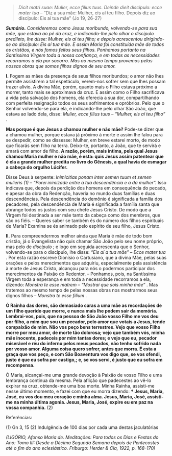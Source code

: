> *Dicit matri suae: Mulier, ecce filius tuus. Deinde dieit discipulo: ecce mater tua* – “Diz a sua mãe: Mulher, eis aí teu filho. Depois diz ao discípulo: Eis aí tua mãe” (Jo 19, 26-27)

***Sumário.** Consideremos como Jesus moribundo, volvendo-se para sua mãe, que estava ao pé da cruz, e indicando-lhe pelo olhar o discípulo predileto, lhe disse: Mulher, eis aí teu filho; e depois acrescentou dirigindo-se ao discípulo: Eis aí tua mãe. E assim Maria foi constituída mãe de todos os cristãos, e nós fomos feitos seus filhos. Ponhamos portanto na Santíssima Virgem toda a nossa confiança, e em todas as necessidades recorramos a ela por socorro. Mas ao mesmo tempo provemos pelas nossas obras que somos filhos dignos de seu amor.*

**I.** Fogem as mães da presença de seus filhos moribundos; o amor não lhes permite assistirem a tal espetáculo, verem-nos sofrer sem que lhes possam trazer alívio. A divina Mãe, porém, quanto mais o Filho estava próximo a morrer, tanto mais se aproximava da cruz. E assim como o Filho sacrificava a vida pela salvação dos homens, ela oferecia a sua dor, compartilhando com perfeita resignação todos os seus sofrimentos e opróbrios. Pelo que o Senhor volvendo-se para ela, e indicando-lhe pelo olhar São João, que estava ao lado dela, disse: *Mulier, ecce filius tuus – “Mulher, eis aí teu filho”* .

**Mas porque é que Jesus a chamou mulher e não mãe?** Pode-se dizer que a chamou mulher, porque estava já próximo à morte e assim lhe falou para se despedir, como se dissesse: Mulher, em breve estarei morto, de modo que ficarás sem filho na terra. Deixo-te, portanto, a João, que te servirá e amará com amor de filho. **A razão, porém, mais íntima, pela qual Jesus chamou Maria mulher e não mãe, é esta: quis Jesus assim patentear que é ela a grande mulher predita no livro do Gênesis, a qual havia de esmagar a cabeça do orgulho Lúcifer.**

Disse Deus à serpente: *Inimicitias ponam inter semen tuum et semen mulieris (1) – “Porei inimizade entre a tua descendência e a da mulher”.* Isso indicava que, depois da perdição dos homens em consequência do pecado, e apesar da obra da Redenção, haveria no mundo duas famílias e duas descendências. Pela descendência do demônio é significada a família dos pecadores, pela descendência de Maria é significada a família santa que abrange todos os justos com seu chefe Jesus Cristo. De modo que a Virgem foi destinada a ser mãe tanto da cabeça como dos membros, que são os fiéis. – Queres saber se também és do número dos filhos espirituais de Maria? Examina se és animado pelo espírito de seu filho, Jesus Cristo.

**II.** Para compreendermos melhor ainda que Maria é mãe de todo bom cristão, já o Evangelista não quis chamar São João pelo seu nome próprio, mas pelo de *discípulo* ; e logo em seguida acrescenta que o Senhor, volvendo-se para o discípulo, lhe disse: *“Eis aí a tua mãe” – Ecce mater tua* . Por esta razão escreve Dionísio o Cartusiano, que a divina Mãe, pelas suas orações e pelos merecimentos que adquiriu, especialmente pela assistência à morte de Jesus Cristo, alcançou para nós o podermos participar dos merecimentos da Paixão do Redentor. – Ponhamos, pois, na Santíssima Virgem toda a esperança e em toda a necessidade recorramos a ela, dizendo: *Monstra te esse matrem – “Mostrai que sois minha mãe”* . Mas tratemos ao mesmo tempo de pelas nossas obras nos mostrarmos seus dignos filhos – *Monstra te esse filium* .

**Ó Rainha das dores, são demasiado caras a uma mãe as recordações de um filho querido que morre, e nunca mais lhe podem sair da memória. Lembrai-vos, pois, que na pessoa de São João vosso Filho me vos deu por filho, a mim que sou um pecador, pelo amor que votais a Jesus, tende compaixão de mim. Não vos peço bens terrestres. Vejo que vosso Filho morre por meu amor, de morte tão dolorosa; vejo que também vós, minha mãe inocente, padeceis por mim tantas dores; e vejo que eu, pecador miserável e réu do inferno pelos meus pecados, não tenho sofrido nada por vosso amor. Alguma coisa quero sofrer, antes que morra. É esta a graça que vos peço, e com São Boaventura vos digo que, se vos ofendi, justo é que eu sofra por castigo,; e, se vos servi, é justo que eu sofra em recompensa.**

Ó Maria, alcançai-me uma grande devoção à Paixão de vosso Filho e uma lembrança continua da mesma. Pela aflição que padecestes ao vê-lo expirar na cruz, obtende-me uma boa morte. Minha Rainha, assisti-me nesse último momento, e fazei com que eu morra dizendo: **† Jesus, Maria, José, eu vos dou meu coração e minha alma. Jesus, Maria, José, assisti-me na minha última agonia. Jesus, Maria, José, expire eu em paz na vossa companhia.** (2)

Referências:

\(1\) Gn 3, 15 (2) Indulgência de 100 dias por cada uma destas jaculatórias

*(LIGÓRIO, Afonso Maria de. Meditações: Para todos os Dias e Festas do Ano: Tomo III: Desde a Décima Segunda Semana depois de Pentecostes até o fim do ano eclesiástico. Friburgo: Herder & Cia, 1922, p. 168-170)*
